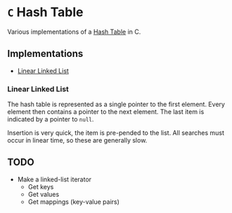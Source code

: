 # `C` Hash Table

Various implementations of a [Hash Table](https://en.wikipedia.org/wiki/Hash_table) in C.

## Implementations

- [Linear Linked List](#linear-linked-list)

### Linear Linked List

The hash table is represented as a single pointer to the first element. Every
element then contains a pointer to the next element. The last item is indicated
by a pointer to `null`.

Insertion is very quick, the item is pre-pended to the list. All searches must
occur in linear time, so these are generally slow.

## TODO

- Make a linked-list iterator
  - Get keys
  - Get values
  - Get mappings (key-value pairs)
